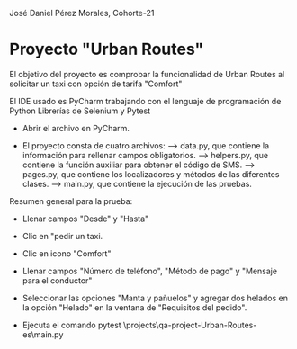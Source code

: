 ﻿José Daniel Pérez Morales, Cohorte-21

# Proyecto "Urban Routes"
El objetivo del proyecto es comprobar la funcionalidad de Urban Routes al solicitar un taxi con opción de tarifa "Comfort"

El IDE usado es PyCharm trabajando con el lenguaje de programación de Python
Librerías de Selenium y Pytest

- Abrir el archivo en PyCharm.

- El proyecto consta de cuatro archivos: 
  --> data.py, que contiene la información para rellenar campos obligatorios.
  --> helpers.py, que contiene la función auxiliar para obtener el código de SMS.
  --> pages.py, que contiene los localizadores y métodos de las diferentes clases.
  --> main.py, que contiene la ejecución de las pruebas. 

Resumen general para la prueba:
  - Llenar campos "Desde" y "Hasta"
  - Clic en "pedir un taxi.
  - Clic en icono "Comfort"
  - Llenar campos "Número de teléfono", "Método de pago" y "Mensaje para el conductor"
  - Seleccionar las opciones "Manta y pañuelos" y agregar dos helados en la opción "Helado" en la ventana de "Requisitos del pedido".

- Ejecuta el comando pytest \projects\qa-project-Urban-Routes-es\main.py